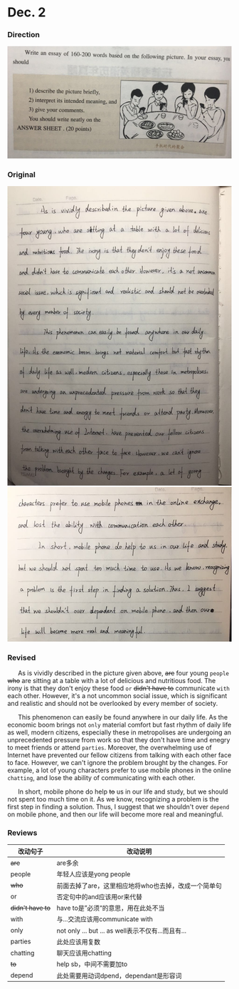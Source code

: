# Dec. 2

### Direction

![alttext](/writings/12.2/1.jpg)

### Original

![alttext](/writings/12.2/2.jpg)
![alttext](/writings/12.2/3.jpg)

### Revised

&nbsp;&nbsp;&nbsp;&nbsp;&nbsp;&nbsp;As is vividly described in the picture given above, ~~are~~ four young `people` ~~who~~ are sitting at a table with a lot of delicious and nutritious food. The irony is that they don't enjoy these food `or` ~~didn't have to~~ communicate `with` each other. However, it's a not uncommon social issue, which is significant and realistic and should not be overlooked by every member of society.

&nbsp;&nbsp;&nbsp;&nbsp;&nbsp;&nbsp;This phenomenon can easily be found anywhere in our daily life. As the economic boom brings not `only` material comfort but fast rhythm of daily life as well, modern citizens, especially these in metropolises are undergoing an unprecedented pressure from work so that they don't have time and enegry to meet friends or attend `parties`. Moreover, the overwhelming use of Internet have prevented our fellow citizens from talking with each other face to face. However, we can't ignore the problem brought by the changes. For example, a lot of young characters prefer to use mobile phones in the online `chatting`, and lose the ability of communicating with each other.

&nbsp;&nbsp;&nbsp;&nbsp;&nbsp;&nbsp;In short, mobile phone do help ~~to~~ us in our life and study, but we should not spent too much time on it. As we know, recognizing a problem is the first step in finding a solution. Thus, I suggest that we shouldn't over `depend` on mobile phone, and then our life will become more real and meaningful.

### Reviews

|改动句子|改动说明|
|---|---|
|~~are~~|are多余|
|people|年轻人应该是yong people|
|~~who~~|前面去掉了are，这里相应地将who也去掉，改成一个简单句|
|or|否定句中的and应该用or来代替|
|~~didn't have to~~|have to是”必须“的意思，用在此处不当|
|with|与...交流应该用communicate with|
|only|not only ... but ... as well表示不仅有...而且有...|
|parties|此处应该用复数|
|chatting|聊天应该用chatting|
|~~to~~|help sb，中间不需要加to|
|depend|此处需要用动词dpend，dependant是形容词|
